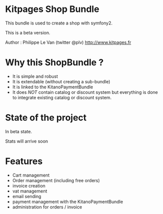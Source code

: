 Kitpages Shop Bundle
====================

This bundle is used to create a shop with symfony2.

This is a beta version.

Author : Philippe Le Van (twitter @plv) http://www.kitpages.fr

Why this ShopBundle ?
=====================
* It is simple and robust
* It is extendable (without creating a sub-bundle)
* It is linked to the KitanoPaymentBundle
* It does *NOT* contain catalog or discount system but everything is
done to integrate existing catalog or discount system.

State of the project
====================
In beta state.

Stats will arrive soon

Features
========
* Cart management
* Order management (including free orders)
* invoice creation
* vat management
* email sending
* payment management with the KitanoPaymentBundle
* administration for orders / invoice


